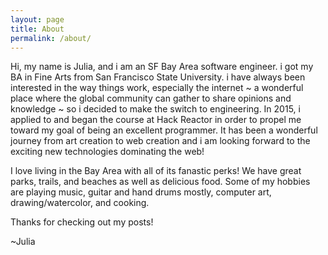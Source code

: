 ```yaml
---
layout: page
title: About
permalink: /about/
---
```


Hi, my name is Julia, and i am an SF Bay Area software engineer. i got my BA in Fine Arts from San Francisco State University. i have always been interested in the way things work, especially the internet ~ a wonderful place where the global community can gather to share opinions and knowledge ~ so i decided to make the switch to engineering. In 2015, i applied to and began the course at Hack Reactor in order to propel me toward my goal of being an excellent programmer. It has been a wonderful journey from art creation to web creation and i am looking forward to the exciting new technologies dominating the web!

I love living in the Bay Area with all of its fanastic perks! We have great parks, trails, and beaches as well as delicious food. Some of my hobbies are playing music, guitar and hand drums mostly, computer art, drawing/watercolor, and cooking.


Thanks for checking out my posts!

~Julia 
